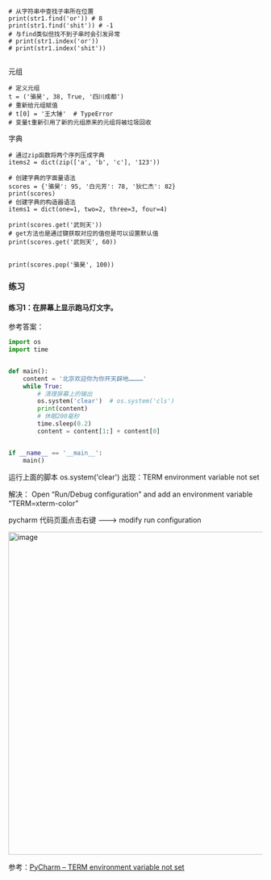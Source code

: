 
```shell
# 从字符串中查找子串所在位置
print(str1.find('or')) # 8
print(str1.find('shit')) # -1
# 与find类似但找不到子串时会引发异常
# print(str1.index('or'))
# print(str1.index('shit'))


```




元组
```shell
# 定义元组
t = ('骆昊', 38, True, '四川成都')
# 重新给元组赋值
# t[0] = '王大锤'  # TypeError
# 变量t重新引用了新的元组原来的元组将被垃圾回收

```


字典
```shell
# 通过zip函数将两个序列压成字典
items2 = dict(zip(['a', 'b', 'c'], '123'))

```


```shell
# 创建字典的字面量语法
scores = {'骆昊': 95, '白元芳': 78, '狄仁杰': 82}
print(scores)
# 创建字典的构造器语法
items1 = dict(one=1, two=2, three=3, four=4)

print(scores.get('武则天'))
# get方法也是通过键获取对应的值但是可以设置默认值
print(scores.get('武则天', 60))


print(scores.pop('骆昊', 100))
```


### 练习

#### 练习1：在屏幕上显示跑马灯文字。

参考答案：

```Python
import os
import time


def main():
    content = '北京欢迎你为你开天辟地…………'
    while True:
        # 清理屏幕上的输出
        os.system('clear')  # os.system('cls')
        print(content)
        # 休眠200毫秒
        time.sleep(0.2)
        content = content[1:] + content[0]


if __name__ == '__main__':
    main()
```



运行上面的脚本
os.system('clear')
出现：TERM environment variable not set

解决：
Open “Run/Debug configuration” and add an environment variable “TERM=xterm-color”

pycharm 代码页面点击右键 ---> modify run configuration

<img width="640" alt="image" src="https://github.com/qiutian2020/python/assets/66943119/f133e071-8100-4f95-8ab3-826ae81020ab">

参考：[PyCharm – TERM environment variable not set](https://blog.csdn.net/SoftpaseFar/article/details/118358983)







